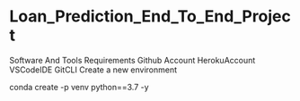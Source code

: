 # Loan_Prediction_End_To_End_Project

Software And Tools Requirements
Github Account
HerokuAccount
VSCodeIDE
GitCLI
Create a new environment

conda create -p venv python==3.7 -y
